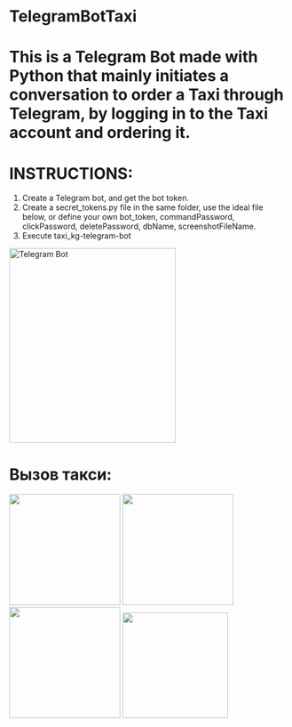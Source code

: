 # TelegramBotTaxi

# This is a Telegram Bot made with Python that mainly initiates a conversation to order a Taxi through Telegram, by logging in to the Taxi account and ordering it.

# INSTRUCTIONS:
1. Create a Telegram bot, and get the bot token.
2. Create a secret_tokens.py file in the same folder, use the ideal file below, or define your own bot_token, commandPassword, clickPassword, deletePassword, dbName, screenshotFileName.
3. Execute taxi_kg-telegram-bot


<img src="https://user-images.githubusercontent.com/87446059/148723613-206ec111-006f-4efd-a173-bca447791785.jpg" alt="Telegram Bot" width="300" height="350">

# Вызов такси:
<p float="left">
  <img src="https://user-images.githubusercontent.com/87446059/148842911-429582bd-46a9-4c4e-9266-9a3531135755.jpg" width="200" />
  <img src="https://user-images.githubusercontent.com/87446059/148844691-4ccfaa03-07f7-449b-9bff-a77ea1f2012e.jpg" width="200" /> 
  <img src="https://user-images.githubusercontent.com/87446059/148844809-f5bda044-8f96-4815-9ca1-e9c059b164f1.jpg" width="200" />
  <img src="hhttps://user-images.githubusercontent.com/87446059/148844812-a855cb7f-2462-4314-8be4-783e93fc293b.jpg" width="190" />
</p>
